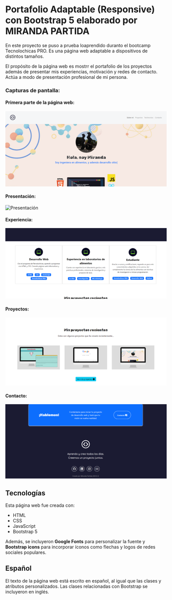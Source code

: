 # Portafolio Adaptable (Responsive) con Bootstrap 5 elaborado por MIRANDA PARTIDA

En este proyecto se puso a prueba loaprendido duranto el bootcamp Tecnolochicas PRO. Es una página web adaptable a dispositivos de distintos tamaños.

El propósito de la página web es mostrr el portafolio de los proyectos además de presentar mis experiencias, motivación y redes de contacto. Actúa a modo de presentación profesional de mi persona.

### Capturas de pantalla:

#### Primera parte de la página web:

![Primera parte de la página web](imagenes/pantallaprincipal.png)

#### Presentación:

![Presentación](imagenes/presentación.png)

#### Experiencia:

![Experiencia](imagenes/experiencia.png)

#### Proyectos:

![Proyectos](imagenes/proyectos.png)

#### Contacto:

![Contacto](imagenes/contacto.png)

## Tecnologías

Esta página web fue creada con:

* HTML
* CSS
* JavaScript 
* Bootstrap 5

Además, se incluyeron **Google Fonts** para personalizar la fuente y **Bootstrap icons** para incorporar íconos como flechas y logos de redes sociales populares. 

## Español

El texto de la página web está escrito en español, al igual que las clases y atributos personalizados. Las clases relacionadas con Bootstrap se incluyeron en inglés.





